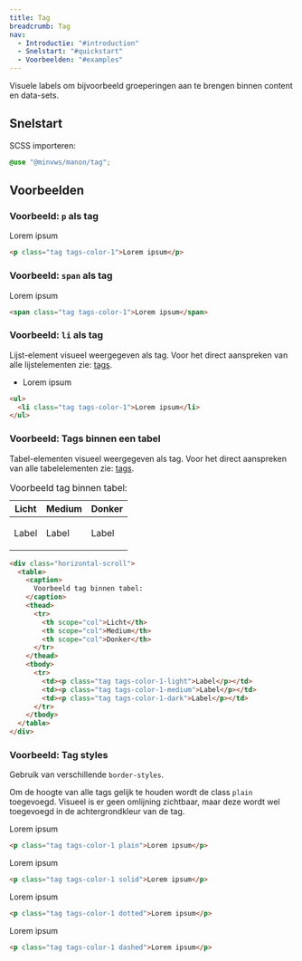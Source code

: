 ```yaml
---
title: Tag
breadcrumb: Tag
nav:
  - Introductie: "#introduction"
  - Snelstart: "#quickstart"
  - Voorbeelden: "#examples"
---
```


<p class="introduction">Visuele labels om bijvoorbeeld groeperingen aan te brengen binnen content en
data-sets.</p>

<h2 id="quickstart">Snelstart</h2>

SCSS importeren:

```scss
@use "@minvws/manon/tag";
```

<h2 id="examples">Voorbeelden</h2>

### Voorbeeld: `p` als tag

<p class="tag tags-color-1">Lorem ipsum</p>

```html
<p class="tag tags-color-1">Lorem ipsum</p>
```

### Voorbeeld: `span` als tag

<span class="tag tags-color-1">Lorem ipsum</span>

```html
<span class="tag tags-color-1">Lorem ipsum</span>
```

### Voorbeeld: `li` als tag

Lijst-element visueel weergegeven als tag. Voor het direct aanspreken van alle
lijstelementen zie: [tags](/components/components/tags).

<ul>
  <li class="tag tags-color-1">Lorem ipsum</li>
</ul>

```html
<ul>
  <li class="tag tags-color-1">Lorem ipsum</li>
</ul>
```

### Voorbeeld: Tags binnen een tabel

Tabel-elementen visueel weergegeven als tag. Voor het direct aanspreken van alle
tabelelementen zie: [tags](/components/components/tags).

<div class="horizontal-scroll">
  <table>
    <caption>Voorbeeld tag binnen tabel:</caption>
    <thead>
      <tr>
        <th scope="col">Licht</th>
        <th scope="col">Medium</th>
        <th scope="col">Donker</th>
      </tr>
    </thead>
    <tbody>
      <tr>
        <td><p class="tag tags-color-1-light">Label</p></td>
        <td><p class="tag tags-color-1-medium">Label</p></td>
        <td><p class="tag tags-color-1-dark">Label</p></td>
      </tr>
    </tbody>
  </table>
</div>

```html
<div class="horizontal-scroll">
  <table>
    <caption>
      Voorbeeld tag binnen tabel:
    </caption>
    <thead>
      <tr>
        <th scope="col">Licht</th>
        <th scope="col">Medium</th>
        <th scope="col">Donker</th>
      </tr>
    </thead>
    <tbody>
      <tr>
        <td><p class="tag tags-color-1-light">Label</p></td>
        <td><p class="tag tags-color-1-medium">Label</p></td>
        <td><p class="tag tags-color-1-dark">Label</p></td>
      </tr>
    </tbody>
  </table>
</div>
```

### Voorbeeld: Tag styles

Gebruik van verschillende `border-styles`.

Om de hoogte van alle tags gelijk te houden wordt de class `plain` toegevoegd.
Visueel is er geen omlijning zichtbaar, maar deze wordt wel toegevoegd in de
achtergrondkleur van de tag.

<p class="tag tags-color-1 plain">Lorem ipsum</p>

```html
<p class="tag tags-color-1 plain">Lorem ipsum</p>
```

<p class="tag tags-color-1 solid">Lorem ipsum</p>

```html
<p class="tag tags-color-1 solid">Lorem ipsum</p>
```

<p class="tag tags-color-1 dotted">Lorem ipsum</p>

```html
<p class="tag tags-color-1 dotted">Lorem ipsum</p>
```

<p class="tag tags-color-1 dashed">Lorem ipsum</p>

```html
<p class="tag tags-color-1 dashed">Lorem ipsum</p>
```
